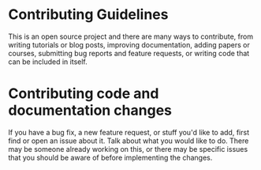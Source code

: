 # Contributing Guidelines

This is an open source project and there are many ways to contribute, from writing tutorials or blog posts, improving documentation, adding papers or courses, submitting bug reports and feature requests, or writing code that can be included in itself.


# Contributing code and documentation changes

If you have a bug fix, a new feature request, or stuff you'd like to add, first find or open an issue about it. Talk about what you would like to do. There may be someone already working on this, or there may be specific issues that you should be aware of before implementing the changes.